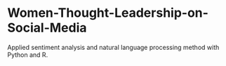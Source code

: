 # Women-Thought-Leadership-on-Social-Media
Applied sentiment analysis and natural language processing method with Python and R. 
